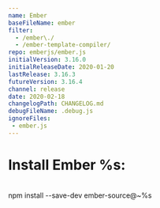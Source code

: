 ```yaml
---
name: Ember
baseFileName: ember
filter:
  - /ember\./
  - /ember-template-compiler/
repo: emberjs/ember.js
initialVersion: 3.16.0
initialReleaseDate: 2020-01-20
lastRelease: 3.16.3
futureVersion: 3.16.4
channel: release
date: 2020-02-18
changelogPath: CHANGELOG.md
debugFileName: .debug.js
ignoreFiles:
 - ember.js
---
```

# Install Ember %s:
<br>
npm install --save-dev ember-source@~%s
